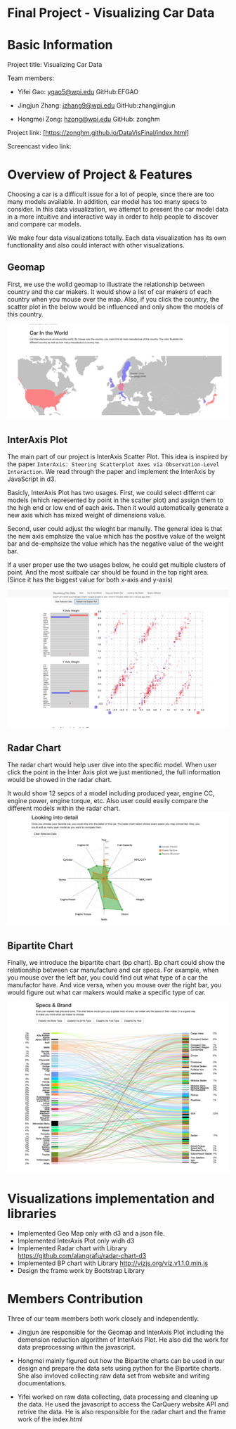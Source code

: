 # Final Project - Visualizing Car Data


# Basic Information

Project title: Visualizing Car Data

Team members: 

- Yifei Gao:     ygao5@wpi.edu     GitHub:EFGAO

- Jingjun Zhang: jzhang9@wpi.edu  GitHub:zhangjingjun

- Hongmei Zong: hzong@wpi.edu   GitHub: zonghm

Project link: 
[https://zonghm.github.io/DataVisFinal/index.html]


Screencast video link:

# Overview of Project & Features

Choosing a car is a difficult issue for a lot of people, since there are too many models available. In addition, car model has too many specs to consider. In this data visualization, we attempt to present the car model data in a more intuitive and interactive way in order to help people to discover and compare car models. 

We make four data visualizations totally. Each data visualization has its own functionality and also could interact with other visualizations. 

## Geomap
First, we use the wolld geomap to illustrate the relationship between country and the car makers. It would show a list of car makers of each country when you mouse over the map. Also, if you click the country, the scatter plot in the below would be influenced and only show the models of this country.

![GeoMap](img/geomap.png)
 

## InterAxis Plot
The main part of our project is InterAxis Scatter Plot. This idea is inspired by the paper `InterAxis: Steering Scatterplot Axes via Observation-Level Interaction`. We read through the paper and implement the InterAxis by JavaScript in d3.

Basicly, InterAxis Plot has two usages. First, we could select differnt car models (which represented by point in the scatter plot) and assign them to the high end or low end of each axis. 
Then it would automatically generate a new axis which has mixed weight of dimensions value. 

Second, user could adjust the wieght bar manully.  The general idea is that the new axis emphsize the value which has the positive value of the weight bar and de-emphsize the value which has the negative value of the weight bar. 

If a user proper use the two usages below, he could get multiple clusters of point. And the most suitbale car should be found in the top right area. (Since it has the biggest value for both x-axis and y-axis)

![InterAxis Plot](img/interaxis.png)

## Radar Chart
The radar chart would help user dive into the specific model.
When user click the point in the Inter Axis plot we just mentioned, the full information would be showed in the radar chart. 

It would show 12 sepcs of a model including produced year, engine CC, engine power, engine torque, etc. Also user could easily compare the different models within the radar chart. 
![Radar Chart](img/radarmap.png)

## Bipartite Chart 
Finally, we introduce the bipartite chart (bp chart). Bp chart could show the relationship between car manufacture and car specs. For example, when you mouse over the left bar, you could find out what type of a car the manufactor have. And vice versa, when you mouse over the right bar, you would figure out what car makers would make a specific type of car.

![BP Chart](img/bpchart.png)


# Visualizations implementation and libraries 
- Implemented Geo Map only with d3 and a json file. 
- Implemented InterAxis Plot only widh d3
- Implemented Radar chart with Library https://github.com/alangrafu/radar-chart-d3
- Implemented BP chart with Library http://vizjs.org/viz.v1.1.0.min.js
- Design the frame work by Bootstrap Library


# Members Contribution

Three of our team members both work closely and independently.

- Jingjun are responsible for the Geomap and InterAxis Plot including the demension reduction algorithm of InterAxis Plot. He also did the work for data preprocessing within the javascript.

 - Hongmei mainly figured out how the Bipartite charts can be used in our design and prepare the data sets using python for the Bipartite charts. She also invloved collecting raw data set from website and writing documentations. 
 
 - Yifei worked on raw data collecting, data processing and cleaning up the data. He used the javascript to access the CarQuery website API and retrive the data. He is also responsible for the radar chart and the frame work of the index.html
 
 





